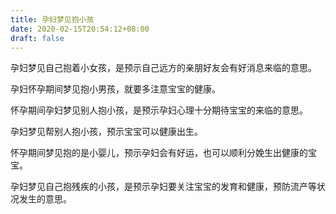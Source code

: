 ```yaml
---
title: 孕妇梦见抱小孩
date: 2020-02-15T20:54:12+08:00
draft: false
---
```


孕妇梦见自己抱着小女孩，是预示自己远方的亲朋好友会有好消息来临的意思。<br>

孕妇怀孕期间梦见抱小男孩，就要多注意宝宝的健康。<br>

怀孕期间孕妇梦见别人抱小孩，是预示孕妇心理十分期待宝宝的来临的意思。<br>

孕妇梦见帮别人抱小孩，预示宝宝可以健康出生。<br>

怀孕期间梦见抱的是小婴儿，预示孕妇会有好运，也可以顺利分娩生出健康的宝宝。<br>

孕妇梦见自己抱残疾的小孩，是预示孕妇要关注宝宝的发育和健康，预防流产等状况发生的意思。<br>
